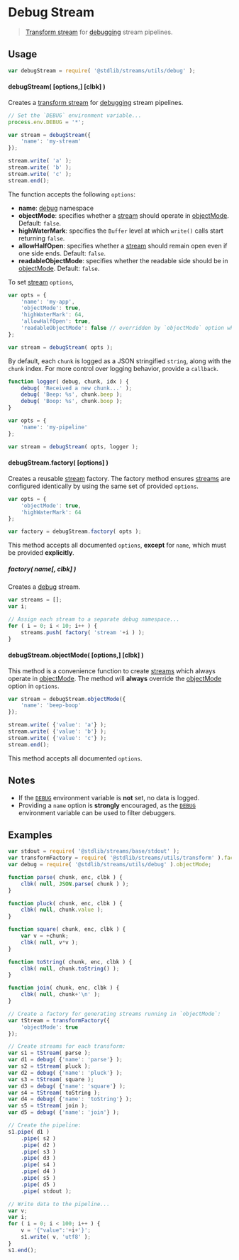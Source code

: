 # Debug Stream

> [Transform stream][transform-stream] for [debugging][node-debug] stream pipelines.


<section class="usage">

## Usage

``` javascript
var debugStream = require( '@stdlib/streams/utils/debug' );
```

#### debugStream( \[options,\] \[clbk\] )

Creates a [transform stream][transform-stream] for [debugging][node-debug] stream pipelines.

``` javascript
// Set the `DEBUG` environment variable...
process.env.DEBUG = '*';

var stream = debugStream({
    'name': 'my-stream'
});

stream.write( 'a' );
stream.write( 'b' );
stream.write( 'c' );
stream.end();
```

The function accepts the following `options`:

* __name__: [debug][node-debug] namespace
* __objectMode__: specifies whether a [stream][stream] should operate in [objectMode][object-mode]. Default: `false`.
* __highWaterMark__: specifies the `Buffer` level at which `write()` calls start returning `false`.
* __allowHalfOpen__: specifies whether a [stream][stream] should remain open even if one side ends. Default: `false`.
* __readableObjectMode__: specifies whether the readable side should be in [objectMode][object-mode]. Default: `false`.

To set [stream][stream] `options`,

``` javascript
var opts = {
    'name': 'my-app',
    'objectMode': true,
    'highWaterMark': 64,
    'allowHalfOpen': true,
    'readableObjectMode': false // overridden by `objectMode` option when `objectMode=true`
};

var stream = debugStream( opts );
```

By default, each `chunk` is logged as a JSON stringified `string`, along with the `chunk` index. For more control over logging behavior, provide a `callback`.

``` javascript
function logger( debug, chunk, idx ) {
    debug( 'Received a new chunk...' );
    debug( 'Beep: %s', chunk.beep );
    debug( 'Boop: %s', chunk.boop );
}

var opts = {
    'name': 'my-pipeline'
};

var stream = debugStream( opts, logger );
```


#### debugStream.factory( \[options\] )

Creates a reusable [stream][stream] factory. The factory method ensures [streams][stream] are configured identically by using the same set of provided `options`.

``` javascript
var opts = {
    'objectMode': true,
    'highWaterMark': 64
};

var factory = debugStream.factory( opts );
```

This method accepts all documented `options`, __except__ for `name`, which must be provided __explicitly__.


##### factory( name\[, clbk\] )

Creates a [debug][node-debug] stream.

``` javascript
var streams = [];
var i;

// Assign each stream to a separate debug namespace...
for ( i = 0; i < 10; i++ ) {
    streams.push( factory( 'stream '+i ) );
}
```


#### debugStream.objectMode( \[options,\] \[clbk\] )

This method is a convenience function to create [streams][stream] which always operate in [objectMode][object-mode]. The method will __always__ override the [objectMode][object-mode] option in `options`.

``` javascript
var stream = debugStream.objectMode({
    'name': 'beep-boop'
});

stream.write( {'value': 'a'} );
stream.write( {'value': 'b'} );
stream.write( {'value': 'c'} );
stream.end();
```

This method accepts all documented `options`.

<!-- </usage> -->


<section class="notes">

## Notes

* If the [`DEBUG`][node-debug] environment variable is __not__ set, no data is logged.
* Providing a `name` option is __strongly__ encouraged, as the [`DEBUG`][node-debug] environment variable can be used to filter debuggers.

<!-- </notes> -->


<section class="examples">

## Examples

``` javascript
var stdout = require( '@stdlib/streams/base/stdout' );
var transformFactory = require( '@stdlib/streams/utils/transform' ).factory;
var debug = require( '@stdlib/streams/utils/debug' ).objectMode;

function parse( chunk, enc, clbk ) {
    clbk( null, JSON.parse( chunk ) );
}

function pluck( chunk, enc, clbk ) {
    clbk( null, chunk.value );
}

function square( chunk, enc, clbk ) {
    var v = +chunk;
    clbk( null, v*v );
}

function toString( chunk, enc, clbk ) {
    clbk( null, chunk.toString() );
}

function join( chunk, enc, clbk ) {
    clbk( null, chunk+'\n' );
}

// Create a factory for generating streams running in `objectMode`:
var tStream = transformFactory({
    'objectMode': true
});

// Create streams for each transform:
var s1 = tStream( parse );
var d1 = debug( {'name': 'parse'} );
var s2 = tStream( pluck );
var d2 = debug( {'name': 'pluck'} );
var s3 = tStream( square );
var d3 = debug( {'name': 'square'} );
var s4 = tStream( toString );
var d4 = debug( {'name': 'toString'} );
var s5 = tStream( join );
var d5 = debug( {'name': 'join'} );

// Create the pipeline:
s1.pipe( d1 )
    .pipe( s2 )
    .pipe( d2 )
    .pipe( s3 )
    .pipe( d3 )
    .pipe( s4 )
    .pipe( d4 )
    .pipe( s5 )
    .pipe( d5 )
    .pipe( stdout );

// Write data to the pipeline...
var v;
var i;
for ( i = 0; i < 100; i++ ) {
    v = '{"value":'+i+'}';
    s1.write( v, 'utf8' );
}
s1.end();
```

<!-- </examples> -->


<section class="links">

[stream]: https://nodejs.org/api/stream.html
[object-mode]: https://nodejs.org/api/stream.html#stream_object_mode
[transform-stream]: https://nodejs.org/api/stream.html
[node-debug]: https://www.npmjs.com/package/debug

<!-- </links> -->
